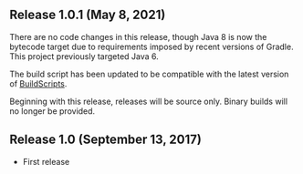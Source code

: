 ## Release 1.0.1 (May 8, 2021)

There are no code changes in this release, though Java 8 is now the bytecode target due to requirements imposed by recent versions of Gradle.  This project previously targeted Java 6.

The build script has been updated to be compatible with the latest version of [BuildScripts](https://github.com/kloverde/BuildScripts).

Beginning with this release, releases will be source only.  Binary builds will no longer be provided.


## Release 1.0 (September 13, 2017)

* First release
